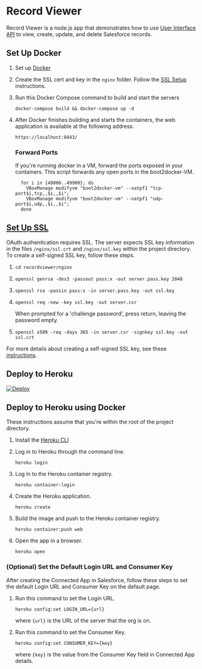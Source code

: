 # Record Viewer
Record Viewer is a node.js app that demonstrates how to use [User Interface API](https://developer.salesforce.com/docs/atlas.en-us.uiapi.meta/uiapi/ui_api_get_started.htm) to view, create, update, and delete Salesforce records.


## Set Up Docker
1. Set up [Docker](https://www.docker.com/)
2. Create the SSL cert and key in the `nginx` folder. Follow the [SSL Setup](#ssl-setup) instructions.
3. Run this Docker Compose command to build and start the servers

    ```
    docker-compose build && docker-compose up -d
    ```
4. After Docker finishes building and starts the containers, the web application is available at the following address.

    ```
    https://localhost:8443/
    ```

    ### Forward Ports
    If you're running docker in a VM, forward the ports exposed in your containers. This script forwards any open ports in the boot2docker-VM.

      ```
        for i in {49000..49900}; do
          VBoxManage modifyvm "boot2docker-vm" --natpf1 "tcp-port$i,tcp,,$i,,$i";
          VBoxManage modifyvm "boot2docker-vm" --natpf1 "udp-port$i,udp,,$i,,$i";
        done
      ```

## [Set Up SSL](#ssl-setup)
OAuth authentication requires SSL. The server expects SSL key information in the files `/nginx/ssl.crt` and `/nginx/ssl.key` within the project directory. To create a self-signed SSL key, follow these steps. 

1. `cd recordviewer/nginx`
2. `openssl genrsa -des3 -passout pass:x -out server.pass.key 2048`
3. `openssl rsa -passin pass:x -in server.pass.key -out ssl.key`
4. `openssl req -new -key ssl.key -out server.csr`

    When prompted for a 'challenge password', press return, leaving the password empty.

5. `openssl x509 -req -days 365 -in server.csr -signkey ssl.key -out ssl.crt`

For more details about creating a self-signed SSL key, see these [instructions](https://devcenter.heroku.com/articles/ssl-certificate-self).

## Deploy to Heroku

[![Deploy](https://www.herokucdn.com/deploy/button.svg)](https://heroku.com/deploy)

## Deploy to Heroku using Docker
These instructions assume that you're within the root of the project directory.

1. Install the [Heroku CLI](https://devcenter.heroku.com/articles/heroku-cli)
2. Log in to Heroku through the command line.

    ```
    heroku login
    ```
3. Log in to the Heroku container registry.

    ```
    heroku container:login
    ```
4. Create the Heroku application.

    ```
    heroku create
    ```
5. Build the image and push to the Heroku container registry.

    ```
    heroku container:push web
    ```
6. Open the app in a browser. 

    ```
    heroku open
    ```

### (Optional) Set the Default Login URL and Consumer Key
After creating the Connected App in Salesforce, follow these steps to set the default Login URL and Consumer Key on the default page.

1. Run this command to set the Login URL.

    ```
    heroku config:set LOGIN_URL={url}
    ```
    where `{url}` is the URL of the server that the org is on.

2. Run this command to set the Consumer Key.

    ```
    heroku config:set CONSUMER_KEY={key}
    ```
    where `{key}` is the value from the Consumer Key field in Connected App details.
